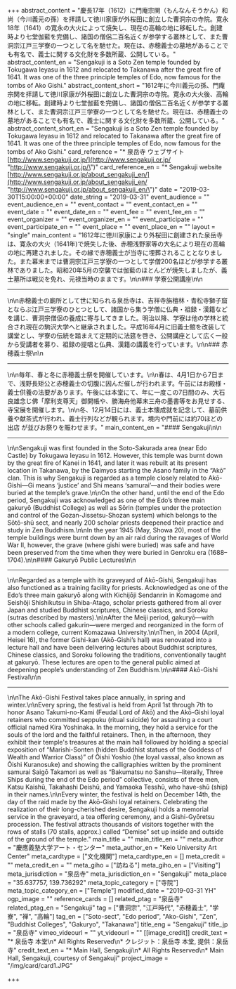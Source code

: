 +++
abstract_content = "慶長17年（1612）に門庵宗関（もんなんそうかん）和尚（今川義元の孫）を拝請して徳川家康が外桜田に創立した曹洞宗の寺院。寛永18年（1641）の寛永の大火によって焼失し、現在の高輪の地に移転した。創建時より七堂伽藍を完備し、諸国の僧侶二百名近くが参学する叢林として、また曹洞宗江戸三学寮の一つとして名を馳せた。現在は、赤穂義士の墓地があることでも有名で、義士に関する文化財を多数所蔵、公開している。"
abstract_content_en = "Sengakuji is a Soto Zen temple founded by Tokugawa Ieyasu in 1612 and relocated to Takanawa after the great fire of 1641. It was one of the three principle temples of Edo, now famous for the tombs of Ako Gishi."
abstract_content_short = "1612年に今川義元の孫、門庵宗関を拝請して徳川家康が外桜田に創立した曹洞宗の寺院。寛永の大火後、高輪の地に移転。創建時より七堂伽藍を完備し、諸国の僧侶二百名近くが参学する叢林として、また曹洞宗江戸三学寮の一つとして名を馳せた。現在は、赤穂義士の墓地があることでも有名で、義士に関する文化財を多数所蔵、公開している。"
abstract_content_short_en = "Sengakuji is a Soto Zen temple founded by Tokugawa Ieyasu in 1612 and relocated to Takanawa after the great fire of 1641. It was one of the three principle temples of Edo, now famous for the tombs of Ako Gishi."
card_reference = "* 泉岳寺 ウェブサイト [http://www.sengakuji.or.jp/](http://www.sengakuji.or.jp/ \"http://www.sengakuji.or.jp/\")"
card_reference_en = "* Sengakuji website [http://www.sengakuji.or.jp/about_sengakuji_en/](http://www.sengakuji.or.jp/about_sengakuji_en/ \"http://www.sengakuji.or.jp/about_sengakuji_en/\")"
date = "2019-03-30T15:00:00+00:00"
date_string = "2019-03-31"
event_audience = ""
event_audience_en = ""
event_contact = ""
event_contact_en = ""
event_date = ""
event_date_en = ""
event_fee = ""
event_fee_en = ""
event_organizer = ""
event_organizer_en = ""
event_participate = ""
event_participate_en = ""
event_place = ""
event_place_en = ""
layout = "single"
main_content = "1612年に徳川家康により外桜田に創建された泉岳寺は、寛永の大火（1641年)で焼失した後、赤穂浅野家等の大名により現在の高輪の地に再建されました。その縁で赤穂義士が当寺に埋葬されることとなりました。また幕末までは曹洞宗江戸三学寮の一つとして学僧200名ほどが参学する叢林でありました。昭和20年5月の空襲では伽藍のほとんどが焼失しましたが、義士墓所は戦災を免れ、元禄当時のままです。\n\n### 学寮公開講座\n\n<hr>\n\n赤穂義士の廟所として世に知られる泉岳寺は、吉祥寺旃檀林・青松寺獅子窟とならぶ江戸三学寮のひとつとして、諸国から集う学僧に仏典・祖録・漢籍などを講じ、曹洞宗僧侶の養成に寄与してきました。明治以降、学寮は他の学林と統合され現在の駒沢大学へと継承されました。平成16年4月に旧義士館を改装して講堂とし、学寮の伝統を踏まえて定期的に法筵を啓き、公開講座として広く一般から受講者を募り、祖録の提唱と仏典、漢籍の講義を行っています。\n\n### 赤穂義士祭\n\n<hr>\n\n毎年、春と冬に赤穂義士祭を開催しています。\n\n春は、4月1日から7日まで、浅野長矩公と赤穂義士の切腹に因んだ催しが行われます。午前にはお殿様・義士供養の法要があります。午後には本堂にて、年に一度この7日間のみ、大石良雄念じ佛「摩利支尊天」御開帳や、勝海舟他幕末三舟の墨書等をお見せする、寺宝展を開催します。\n\n冬、12月14日には、義士本懐成就を記念して、墓前供養や献茶式が行われ、義士行列などが観られます。境内や門前には約70ほどの出店 が並びお祭りを賑わせます。"
main_content_en = "#### Sengakuji\n\n<hr>\n\nSengakuji was first founded in the Soto-Sakurada area (near Edo Castle) by Tokugawa Ieyasu in 1612. However, this temple was burnt down by the great fire of Kanei in 1641, and later it was rebuilt at its present location in Takanawa, by the Daimyos starting the Asano family in the “Akō” clan. This is why Sengakuji is regarded as a temple closely related to Akō-Gishi—Gi means ‘justice’ and Shi means ‘samurai’—and their bodies were buried at the temple’s grave.\n\nOn the other hand, until the end of the Edo period, Sengakuji was acknowledged as one of the Edo’s three main gakuryō (Buddhist College) as well as Sōrin (temples under the protection and control of the Gozan-Jissetsu-Shozan system) which belongs to the Sōtō-shū sect, and nearly 200 scholar priests deepened their practice and study in Zen Buddhism.\n\nIn the year 1945 (May, Showa 20), most of the temple buildings were burnt down by an air raid during the ravages of World War II, however, the grave (where gishi were buried) was safe and have been preserved from the time when they were buried in Genroku era (1688–1704).\n\n#### Gakuryō Public Lectures\n\n<hr>\n\nRegarded as a temple with its graveyard of Akō-Gishi, Sengakuji has also functioned as a training facility for priests. Acknowledged as one of the Edo’s three main gakuryō along with Kichijōji Sendanrin in Komagome and Seishōji Shishikutsu in Shiba-Atago, scholar priests gathered from all over Japan and studied Buddhist scriptures, Chinese classics, and Soroku (sutras described by masters).\n\nAfter the Meiji period, gakuryō—with other schools called gakurin—were merged and reorganized in the form of a modern college, current Komazawa University.\n\nThen, in 2004 (April, Heisei 16), the former Gishi-kan (Akō-Gishi’s hall) was renovated into a lecture hall and have been delivering lectures about Buddhist scriptures, Chinese classics, and Soroku following the traditions, conventionally taught at gakuryō. These lectures are open to the general public aimed at deepening people’s understanding of Zen Buddhism.\n\n#### Akō-Gishi Festival\n\n<hr>\n\nThe Akō-Gishi Festival takes place annually, in spring and winter.\n\nEvery spring, the festival is held from April 1st through 7th to honor Asano Takumi-no-Kami (Feudal Lord of Akō) and the Akō-Gishi loyal retainers who committed seppuku (ritual suicide) for assaulting a court official named Kira Yoshinaka. In the morning, they hold a service for the souls of the lord and the faithful retainers. Then, in the afternoon, they exhibit their temple's treasures at the main hall followed by holding a special exposition of “Marishi-Sonten (hidden Buddhist statues of the Goddess of Wealth and Warrior Class)” of Ōishi Yoshio (the loyal vassal, also known as Ōishi Kuranosuke) and showing the calligraphies written by the prominent samurai Saigō Takamori as well as “Bakumatsu no Sanshu—literally, Three Ships during the end of the Edo period” collective, consists of three men, Katsu Kaishū, Takahashi Deishū, and Yamaoka Tesshū, who have-shū (ship) in their names.\n\nEvery winter, the festival is held on December 14th, the day of the raid made by the Akō-Gishi loyal retainers. Celebrating the realization of their long-cherished desire, Sengakuji holds a memorial service in the graveyard, a tea offering ceremony, and a Gishi-Gyōretsu procession. The festival attracts thousands of visitors together with the rows of stalls (70 stalls, approx.) called “Demise” set up inside and outside of the ground of the temple."
main_title = ""
main_title_en = ""
meta_author = "慶應義塾大学アート・センター"
meta_author_en = "Keio University Art Center"
meta_cardtype = ["文化機関"]
meta_cardtype_en = []
meta_credit = ""
meta_credit_en = ""
meta_giho = ["訪ねる"]
meta_giho_en = ["Visiting"]
meta_jurisdiction = "泉岳寺"
meta_jurisdiction_en = "Sengakuji"
meta_place = "35.637757, 139.736292"
meta_topic_category = ["寺院"]
meta_topic_category_en = ["Temple"]
modified_date = "2019-03-31 YH"
ogp_image = ""
reference_cards = []
related_ptag = "泉岳寺"
related_ptag_en = "Sengakuji"
tag = ["曹洞宗", "江戸時代", "赤穂義士", "学寮", "禅", "高輪"]
tag_en = ["Soto-sect", "Edo period", "Ako-Gishi", "Zen", "Buddhist Colleges", "Gakuryo", "Takanawa"]
title_eng = "Sengakuji"
title_jp = "泉岳寺"
vimeo_videourl = ""
yt_videourl = ""
[[image_credit]]
credit_text = "* 泉岳寺 本堂\n* All Rights Reserved\n* クレジット：泉岳寺 本堂, 提供：泉岳寺"
credit_text_en = "* Main Hall, Sengakuji\n* All Rights Reserved\n* Main Hall, Sengakuji, courtesy of Sengakuji"
project_image = "/img/card/card1.JPG"

+++
